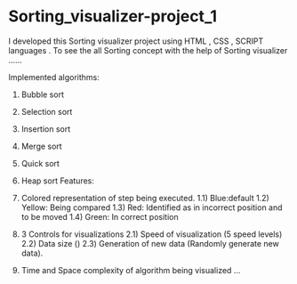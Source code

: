 # Sorting_visualizer-project_1

I developed this Sorting visualizer  project  using HTML ,  CSS , SCRIPT languages . To see the all Sorting concept with the help of  Sorting visualizer  ......

Implemented algorithms:


1. Bubble sort
2. Selection sort
3. Insertion sort
4. Merge sort
5. Quick sort
6. Heap sort
Features:

1. Colored representation of step being executed. 1.1) Blue:default 1.2) Yellow: Being compared 1.3) Red: Identified as in incorrect position and to be moved 1.4) Green:    In correct position
2. 3 Controls for visualizations 2.1) Speed of visualization (5 speed levels) 2.2) Data size () 2.3) Generation of new data (Randomly generate new data).
3. Time and Space complexity of algorithm being visualized ...
